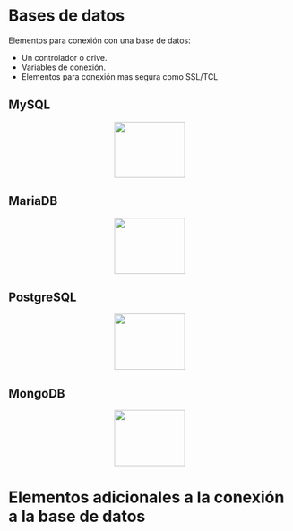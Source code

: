 # Bases de datos

Elementos para conexión con una base de datos:

- Un controlador o drive.
- Variables de conexión.
- Elementos para conexión mas segura como SSL/TCL

## MySQL

<div align="center">
<img src="https://drive.google.com/uc?id=13A19VstxtSpyHrs8m2aXoyVEJvfMtwA_" width="50%" height="100px"/>
</div>

## MariaDB

<div align="center">
<img src="https://drive.google.com/uc?id=1844-huLzhqMkSwoMWuTdx-J0U3FC52y4" width="50%" height="100px"/>
</div>

## PostgreSQL

<div align="center">
<img src="https://drive.google.com/uc?id=1eTPJFvcQzL52qp_e7yEE4TUH-BPFUEH4" width="50%" height="100px"/>
</div>

## MongoDB

<div align="center">
<img src="https://drive.google.com/uc?id=1f7JEnG9NTYLQJj02ttFMr549taRCg17b" width="50%" height="100px"/>
</div>

# Elementos adicionales a la conexión a la base de datos
